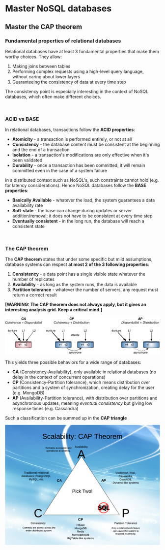 # Master NoSQL databases

## Master the CAP theorem

### Fundamental properties of relational databases

Relational databases have at least 3 fundamental properties that make them worthy choices. They allow:
1. Making joins between tables
2. Performing complex requests using a high-level query language, without caring about lower layers
3. Guaranteeing the consistency of data at every time step

The consistency point is especially interesting in the context of NoSQL databases, which often make different choices.


<br>


### ACID vs BASE

In relational databases, transactions follow the **ACID properties**:
* **Atomicity** - a transaction is performed entirely, or not at all
* **Consistency** - the database content must be consistent at the beginning and the end of a transaction
* **Isolation** - a transaction's modifications are only effective when it's been validated
* **Durability** - once a transaction has been committed, it will remain committed even in the case of a system failure

In a distributed context such as NoSQL's, such constraints cannot hold (e.g. for latency considerations). Hence NoSQL databases follow the **BASE properties**:
* **Basically Available** - whatever the load, the system guarantees a data availability rate
* **Soft-state** - the base can change during updates or server addition/removal; it does not have to be consistent at every time step
* **Eventually consistent** - in the long run, the database will reach a consistent state


<br>


### The CAP theorem

The **CAP theorem** states that under some specific but mild assumptions, database systems can respect **at most 2 of the 3 following properties**:
1. **Consistency** - a data point has a single visible state whatever the number of replicates
2. **Availability** - as long as the system runs, the data is available
3. **Partition tolerance** - whatever the number of servers, any request must return a correct result

**[WARNING: The CAP theorem does not always apply, but it gives an interesting analysis grid. Keep a critical mind.]**

![CA CP AP](pictures/ca_ap_cp.png)

This yields three possible behaviors for a wide range of databases:
* **CA** (Consistency-Availability), only available in relational databases (no delay in the context of concurrent operations)
* **CP** (Consistency-Partition tolerance), which means distribution over partitions and a system of synchronization, creating delay for the user (e.g. MongoDB)
* **AP** (Availability-Partition tolerance), with distribution over partitions and asynchronous updates, meaning *eventual consistency* but giving low response times (e.g. Cassandra)

Such a classification can be summed up in the **CAP triangle**

![CAP triangle](pictures/cap_triangle.png)
